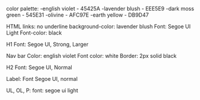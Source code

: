color palette:
    -english violet - 45425A
    -lavender blush - EEE5E9
    -dark moss green - 545E31
    -olivine - AFC97E
    -earth yellow - DB9D47

HTML
links: no underline
background-color: lavender blush
Font: Segoe UI Light
Font-color: black

H1
Font: Segoe UI, Strong, Larger

Nav bar
Color: english violet
Font color: white
Border: 2px solid black

H2
Font: Segoe UI, Normal

Label:
Font Segoe UI, normal

UL, OL, P:
font: segoe ui light


